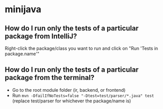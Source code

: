 # minijava

## How do I run only the tests of a particular package from IntelliJ?
Right-click the package/class you want to run and click on "Run 'Tests in package.name'"

## How do I run only the tests of a particular package from the terminal?
- Go to the root module folder (ir, backend, or frontend)
- Run `mvn -DfailIfNoTests=false "-Dtest=test/parser/*.java" test` (replace test/parser for whichever the package/name is)
